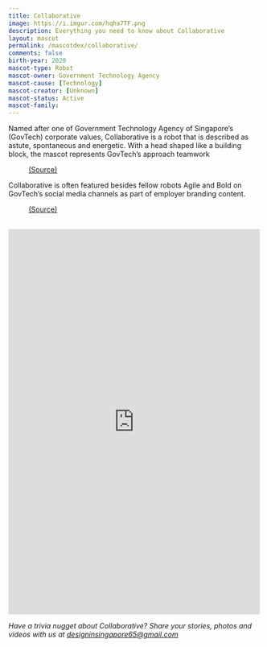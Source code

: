 ```yaml
---
title: Collaborative
image: https://i.imgur.com/hqha7TF.png
description: Everything you need to know about Collaborative
layout: mascot
permalink: /mascotdex/collaborative/
comments: false
birth-year: 2020
mascot-type: Robot
mascot-owner: Government Technology Agency
mascot-cause: [Technology]
mascot-creator: [Unknown]
mascot-status: Active
mascot-family: 
---
```


Named after one of Government Technology Agency of Singapore’s (GovTech) corporate values, Collaborative is a robot that is described as astute, spontaneous and energetic. With a head shaped like a building block, the mascot represents GovTech’s approach teamwork

<figure>
<img src="https://i.imgur.com/TnjyX4X.jpg" alt="">
<figcaption><a href="https://www.facebook.com/GovTechSG/posts/-mascots-assemble-youve-seen-our-robots-and-gayle-deliver-you-the-latest-tech-ne/461839979309552/" target="_blank">(Source)</a></figcaption>
</figure>


Collaborative is often featured besides fellow robots Agile and Bold on GovTech’s social media channels as part of employer branding content.

<figure>
<img src="https://i.imgur.com/0XZRwYy.jpg" alt="">
<figcaption><a href="https://www.facebook.com/GovTechSG/posts/pfbid0WFDKGh931rXmACFNXRFU5vp3QzXdYdpeCGhtKDGd17gXh8Dnm6Vwqs2Wzn4nec7el " target="_blank">(Source)</a></figcaption>
</figure>

<br>

<div class="fb-post-container">
<iframe src="https://www.facebook.com/plugins/post.php?href=https%3A%2F%2Fwww.facebook.com%2FGovTechSG%2Fposts%2Fpfbid02tig6UjzGo7GTr5u7w7yP4eSDAzJyRaKqsNsoVx2G51ZyE68BQ5QAhyELJfW3KtWxl&show_text=true&width=500" width="500" height="766" style="border:none;overflow:hidden" scrolling="no" frameborder="0" allowfullscreen="true" allow="autoplay; clipboard-write; encrypted-media; picture-in-picture; web-share"></iframe>
</div>

<i>Have a trivia nugget about Collaborative? Share your stories, photos and videos with us at designinsingapore65@gmail.com</i>
